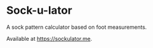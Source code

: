 # Sock-u-lator

A sock pattern calculator based on foot measurements.

Available at https://sockulator.me.